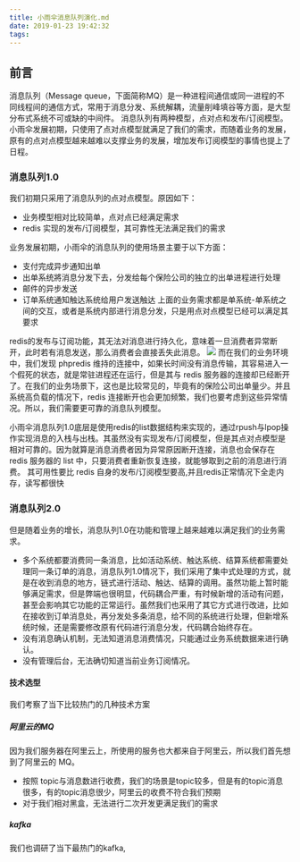```yaml
---
title: 小雨伞消息队列演化.md
date: 2019-01-23 19:42:32
tags:
---
```

## 前言
消息队列（Message queue，下面简称MQ）是一种进程间通信或同一进程的不同线程间的通信方式，常用于消息分发、系统解耦，流量削峰填谷等方面，是大型分布式系统不可或缺的中间件。
消息队列有两种模型，点对点和发布/订阅模型。小雨伞发展初期，只使用了点对点模型就满足了我们的需求，而随着业务的发展，原有的点对点模型越来越难以支撑业务的发展，增加发布订阅模型的事情也提上了日程。


### 消息队列1.0
我们初期只采用了消息队列的点对点模型。原因如下：
- 业务模型相对比较简单，点对点已经满足需求
- redis 实现的发布/订阅模型，其可靠性无法满足我们的需求

业务发展初期，小雨伞的消息队列的使用场景主要于以下方面：
- 支付完成异步通知出单
- 出单系统將消息分发下去，分发给每个保险公司的独立的出单进程进行处理
- 邮件的异步发送
- 订单系统通知触达系统给用户发送触达
上面的业务需求都是单系统-单系统之间的交互，或者是系统内部进行消息分发，只是用点对点模型已经可以满足其要求

redis的发布与订阅功能，其无法对消息进行持久化，意味着一旦消费者异常断开，此时若有消息发送，那么消费者会直接丢失此消息。
![](mq_redis.png)
而在我们的业务环境中，我们发现 phpredis 维持的连接中，如果长时间没有消息传输，其容易进入一个假死的状态，就是常驻进程还在运行，但是其与 redis 服务器的连接却已经断开了。在我们的业务场景下，这也是比较常见的，毕竟有的保险公司出单量少。并且系统高负载的情况下，redis 连接断开也会更加频繁，我们也要考虑到这些异常情况。所以，我们需要更可靠的消息队列模型。

小雨伞消息队列1.0底层是使用redis的list数据结构来实现的，通过rpush与lpop操作实现消息的入栈与出栈。其虽然没有实现发布/订阅模型，但是其点对点模型是相对可靠的。因为就算是消息消费者因为异常原因断开连接，消息也会保存在 redis 服务器的 list 中，只要消费者重新恢复连接，就能够取到之前的消息进行消费。
其可用性要比 redis 自身的发布/订阅模型要高,并且redis正常情况下全走内存，读写都很快


### 消息队列2.0
但是随着业务的增长，消息队列1.0在功能和管理上越来越难以满足我们的业务需求。
- 多个系统都要消费同一条消息，比如活动系统、触达系统、结算系统都需要处理同一条订单的消息，消息队列1.0情况下，我们采用了集中式处理的方式，就是在收到消息的地方，链式进行活动、触达、结算的调用。虽然功能上暂时能够满足需求，但是弊端也很明显，代码耦合严重，有时候新增的活动有问题，甚至会影响其它功能的正常运行。虽然我们也采用了其它方式进行改进，比如在接收到订单消息处，再分发处多条消息，给不同的系统进行处理，但新增系统时候，还是需要修改原有代码进行消息分发，代码耦合始终存在。
- 没有消息确认机制，无法知道消息消费情况，只能通过业务系统数据来进行确认。
- 没有管理后台，无法确切知道当前业务订阅情况。

#### 技术选型
我们考察了当下比较热门的几种技术方案

##### 阿里云的MQ
因为我们服务器在阿里云上，所使用的服务也大都来自于阿里云，所以我们首先想到了阿里云的 MQ。
- 按照 topic与消息数进行收费，我们的场景是topic较多，但是有的topic消息很多，有的topic消息很少，阿里云的收费不符合我们预期
- 对于我们相对黑盒，无法进行二次开发更满足我们的需求

##### kafka
我们也调研了当下最热门的kafka,



